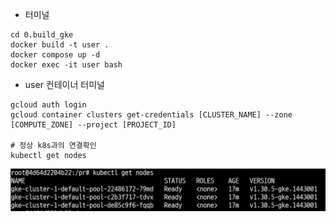- 터미널
```
cd 0.build_gke
docker build -t user .
docker compose up -d
docker exec -it user bash

```

- user 컨테이너 터미널
```
gcloud auth login
gcloud container clusters get-credentials [CLUSTER_NAME] --zone [COMPUTE_ZONE] --project [PROJECT_ID]

# 정상 k8s과의 연결확인
kubectl get nodes
```
![alt text](/9.trobleshooting-image/kubectl_get_nodes.png)
